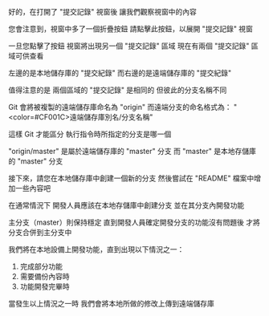 好的，在打開了 "提交記錄" 視窗後
讓我們觀察視窗中的內容

您會注意到，視窗中多了一個折疊按鈕
請點擊此按鈕，以展開 "提交記錄" 視窗

一旦您點擊了按鈕
視窗將出現另一個 "提交記錄" 區域
現在有兩個 "提交記錄" 區域可供查看

左邊的是本地儲存庫的 "提交紀錄"
而右邊的是遠端儲存庫的 "提交紀錄"

值得注意的是
兩個區域的 "提交記錄" 是相同的
但彼此的分支名稱不同

Git 會將被複製的遠端儲存庫命名為 "origin"
而遠端分支的命名格式為：
"<color=#CF001C>遠端儲存庫別名/分支名稱</color>"

這樣 Git 才能區分
執行指令時所指定的分支是哪一個

"origin/master" 是屬於遠端儲存庫的 "master" 分支
而 "master" 是本地存儲庫的 "master" 分支

接下來，請您在本地儲存庫中創建一個新的分支
然後嘗試在 "README" 檔案中增加一些內容吧

在通常情況下
開發人員應該在本地存儲庫中創建分支
並在其分支內開發功能

主分支（master）則保持穩定
直到開發人員確定開發分支的功能沒有問題後
才將分支合併到主分支中

我們將在本地設備上開發功能，直到出現以下情況之一：
1. 完成部分功能
2. 需要備份內容時
3. 功能開發完畢時
   
當發生以上情況之一時
我們會將本地所做的修改上傳到遠端儲存庫

